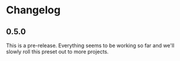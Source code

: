 # Changelog

## 0.5.0

This is a pre-release. Everything seems to be working so far
and we'll slowly roll this preset out to more projects.
